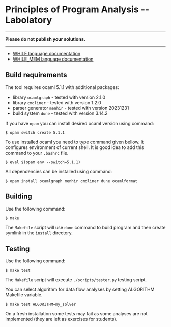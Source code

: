 Principles of Program Analysis -- Labolatory
============================================


-----

**Please do not publish your solutions.**

-----


* [WHILE language documentation](doc/while.md)
* [WHILE_MEM language documentation](doc/while_mem.md)


Build requirements
------------------

The tool requires ocaml 5.1.1 with additional packages:

* library `ocamlgraph` - tested with version 2.1.0
* library `cmdliner` - tested with version 1.2.0
* parser generator `menhir` - tested with version 20231231
* build system `dune` - tested with version 3.14.2

If you have `opam`  you can install desired ocaml version using command:

```
$ opam switch create 5.1.1
```

To use installed ocaml you need to type command given bellow. It configures
environment of current shell. It is good idea to add this command
to your `.bashrc` file.
```
$ eval $(opam env --switch=5.1.1) 
```

All dependencies can be installed using command:

```
$ opam install ocamlgraph menhir cmdliner dune ocamlformat
```


Building
--------

Use the following command:

```
$ make
```

The `Makefile` script will use `dune` command to build program and then create
symlink in the `install` directory.


Testing
-------

Use the following command:

```
$ make test
```

The `Makefile` script will execute `./scripts/tester.py` testing script.

You can select algorithm for data flow analyses by setting ALGORITHM Makefile variable.


```
$ make test ALGORITHM=my_solver
```

On a fresh installation some tests may fail as some analyses are not
implemented (they are left as exercises for students).
